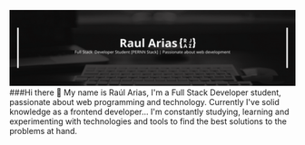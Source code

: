 ![](./assets/portada.png)
###Hi there 👋
My name is Raúl Arias, I'm a Full Stack Developer student, passionate about web programming and technology. Currently I've solid knowledge as a frontend developer... I'm constantly studying, learning and experimenting with technologies and tools to find the best solutions  to the problems at hand.

<!--
**rauljariasz/rauljariasz** is a ✨ _special_ ✨ repository because its `README.md` (this file) appears on your GitHub profile.

Here are some ideas to get you started:

- 🔭 I’m currently working on ...
- 🌱 I’m currently learning ...
- 👯 I’m looking to collaborate on ...
- 🤔 I’m looking for help with ...
- 💬 Ask me about ...
- 📫 How to reach me: ...
- 😄 Pronouns: ...
- ⚡ Fun fact: ...
-->
